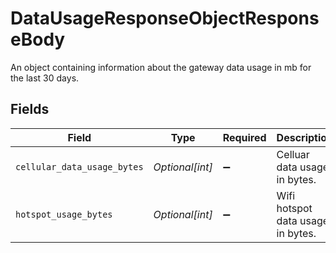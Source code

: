 # DataUsageResponseObjectResponseBody

An object containing information about the gateway data usage in mb for the last 30 days.


## Fields

| Field                             | Type                              | Required                          | Description                       | Example                           |
| --------------------------------- | --------------------------------- | --------------------------------- | --------------------------------- | --------------------------------- |
| `cellular_data_usage_bytes`       | *Optional[int]*                   | :heavy_minus_sign:                | Celluar data usage in bytes.      | 7313863297400369000               |
| `hotspot_usage_bytes`             | *Optional[int]*                   | :heavy_minus_sign:                | Wifi hotspot data usage in bytes. | 4274526389404544500               |